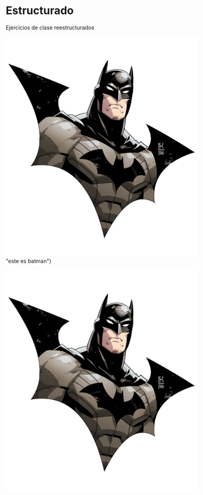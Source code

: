 # Estructurado
Ejercicios de clase reestructurados


![hola](assets/batman_by_nib2t-dai5v5q.png)"este es batman")

![Sin titulo](assets/batman_by_nib2t-dai5v5q.png)
